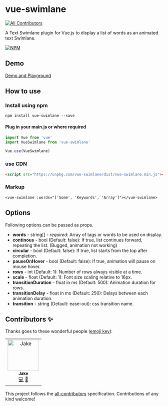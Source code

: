 # vue-swimlane
[![All Contributors](https://img.shields.io/badge/all_contributors-1-orange.svg?style=flat-square)](#contributors)

A Text Swimlane plugin for Vue.js to display a list of words as an animated text Swimlane.

[![NPM](https://nodei.co/npm/vue-swimlane.png?compact=true)](https://npmjs.org/package/vue-swimlane)

## Demo

[Demo and Playground](https://mubaidr.github.io/vue-swimlane)

## How to use

### Install using npm

`npm install vue-swimlane --save`

#### Plug in your main.js or where required

```javascript
import Vue from 'vue'
import VueSwimlane from 'vue-swimlane'

Vue.use(VueSwimlane)
```

### use CDN

```html
<script src="https://unpkg.com/vue-swimlane/dist/vue-swimlane.min.js"></script>
```

### Markup

`<vue-swimlane :words="['Some', 'Keywords', 'Array']"></vue-swimlane>`

## Options

Following options can be passed as props.

- **words** - string[] - _required_: Array of tags or words to be used on display.
- **continous** - bool (Default: false): If true, list continues forward, repeating the list. (Bugged, animation not working)
- **circular** - bool (Default: false): If true, list starts from the top after completion.
- **pauseOnHover** - bool (Default: false): If true, animation will pause on mouse hover.
- **rows** - int (Default: 1): Number of rows always visible at a time.
- **scale** - float (Default: 1): Font size scaling relative to 16px.
- **transitionDuration** - float in ms (Default: 500): Animation duration for rows.
- **transitionDelay** - float in ms (Default: 250): Delays between each animation duration.
- **transition** - string (Default: ease-out): css transition name.

## Contributors ✨

Thanks goes to these wonderful people ([emoji key](https://allcontributors.org/docs/en/emoji-key)):

<!-- ALL-CONTRIBUTORS-LIST:START - Do not remove or modify this section -->
<!-- prettier-ignore -->
<table>
  <tr>
    <td align="center"><a href="http://www.linkedin.com/in/jacob-k-hassel/"><img src="https://avatars2.githubusercontent.com/u/7563237?v=4" width="100px;" alt="Jake"/><br /><sub><b>Jake</b></sub></a><br /><a href="https://github.com/mubaidr/vue-swimlane/commits?author=shadskii" title="Code">💻</a> <a href="https://github.com/mubaidr/vue-swimlane/commits?author=shadskii" title="Documentation">📖</a></td>
  </tr>
</table>

<!-- ALL-CONTRIBUTORS-LIST:END -->

This project follows the [all-contributors](https://github.com/all-contributors/all-contributors) specification. Contributions of any kind welcome!